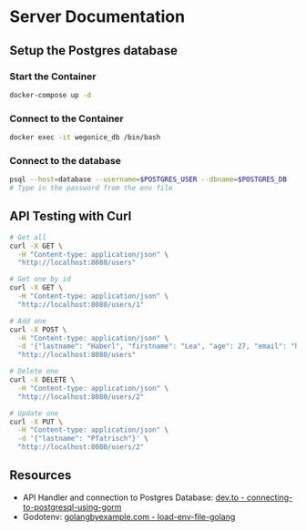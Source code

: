 # Server Documentation

## Setup the Postgres database

### Start the Container

```bash
docker-compose up -d
```

### Connect to the Container

```bash
docker exec -it wegonice_db /bin/bash
```

### Connect to the database

```bash
psql --host=database --username=$POSTGRES_USER --dbname=$POSTGRES_DB
# Type in the password from the env file
```

## API Testing with Curl

```bash
# Get all
curl -X GET \
  -H "Content-type: application/json" \
  "http://localhost:8080/users"

# Get one by id
curl -X GET \
  -H "Content-type: application/json" \
  "http://localhost:8080/users/1"

# Add one
curl -X POST \
  -H "Content-type: application/json" \
  -d '{"lastname": "Haberl", "firstname": "Lea", "age": 27, "email": "haberllea1911@gmail.com"}' \
  "http://localhost:8080/users"

# Delete one
curl -X DELETE \
  -H "Content-type: application/json" \
  "http://localhost:8080/users/2"

# Update one
curl -X PUT \
  -H "Content-type: application/json" \
  -d '{"lastname": "Pfatrisch"}' \
  "http://localhost:8080/users/2"
```

## Resources

- API Handler and connection to Postgres Database: [dev.to - connecting-to-postgresql-using-gorm](https://dev.to/karanpratapsingh/connecting-to-postgresql-using-gorm-24fj)
- Godotenv: [golangbyexample.com - load-env-file-golang](https://golangbyexample.com/load-env-fiie-golang/)
